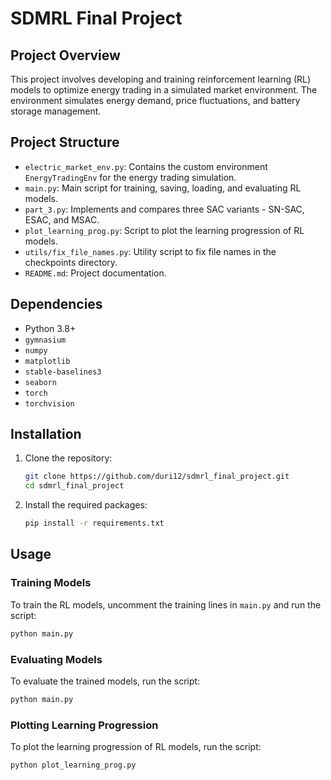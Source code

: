 # SDMRL Final Project

## Project Overview

This project involves developing and training reinforcement learning (RL) models to optimize energy trading in a simulated market environment. The environment simulates energy demand, price fluctuations, and battery storage management.

## Project Structure

- `electric_market_env.py`: Contains the custom environment `EnergyTradingEnv` for the energy trading simulation.
- `main.py`: Main script for training, saving, loading, and evaluating RL models.
- `part_3.py`: Implements and compares three SAC variants - SN-SAC, ESAC, and MSAC.
- `plot_learning_prog.py`: Script to plot the learning progression of RL models.
- `utils/fix_file_names.py`: Utility script to fix file names in the checkpoints directory.
- `README.md`: Project documentation.

## Dependencies

- Python 3.8+
- `gymnasium`
- `numpy`
- `matplotlib`
- `stable-baselines3`
- `seaborn`
- `torch`
- `torchvision`

## Installation

1. Clone the repository:
    ```sh
    git clone https://github.com/duri12/sdmrl_final_project.git
    cd sdmrl_final_project
    ```

2. Install the required packages:
    ```sh
    pip install -r requirements.txt
    ```

## Usage

### Training Models

To train the RL models, uncomment the training lines in `main.py` and run the script:
```sh
python main.py
```
### Evaluating Models
To evaluate the trained models, run the script:
```sh
python main.py 
```

### Plotting Learning Progression
To plot the learning progression of RL models, run the script:
```sh
python plot_learning_prog.py
```
